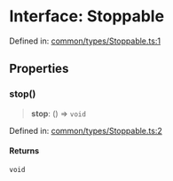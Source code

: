 # Interface: Stoppable

Defined in: [common/types/Stoppable.ts:1](https://github.com/Forge-Game-Engine/Forge/blob/7b95769650b59c5ba12aa490e41717344ca6bf1e/src/common/types/Stoppable.ts#L1)

## Properties

### stop()

> **stop**: () => `void`

Defined in: [common/types/Stoppable.ts:2](https://github.com/Forge-Game-Engine/Forge/blob/7b95769650b59c5ba12aa490e41717344ca6bf1e/src/common/types/Stoppable.ts#L2)

#### Returns

`void`
